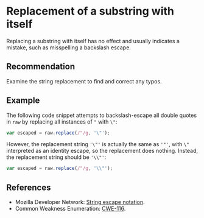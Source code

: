 # Replacement of a substring with itself
Replacing a substring with itself has no effect and usually indicates a mistake, such as misspelling a backslash escape.


## Recommendation
Examine the string replacement to find and correct any typos.


## Example
The following code snippet attempts to backslash-escape all double quotes in `raw` by replacing all instances of `"` with `\"`:


```javascript
var escaped = raw.replace(/"/g, '\"');

```
However, the replacement string `'\"'` is actually the same as `'"'`, with `\"` interpreted as an identity escape, so the replacement does nothing. Instead, the replacement string should be `'\\"'`:


```javascript
var escaped = raw.replace(/"/g, '\\"');

```

## References
* Mozilla Developer Network: [String escape notation](https://developer.mozilla.org/en-US/docs/Web/JavaScript/Reference/Global_Objects/String#Escape_notation).
* Common Weakness Enumeration: [CWE-116](https://cwe.mitre.org/data/definitions/116.html).
